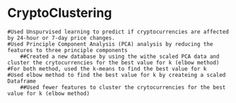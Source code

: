 # CryptoClustering
    #Used Unspurvised learning to predict if cryptocurrencies are affected by 24-hour or 7-day price changes.
    #Used Principle Component Analysis (PCA) analysis by reducing the features to three principle components
        ##Created a new database by using the withe scaled PCA data and cluster the crytocurrencies for the best value for k (elbow method) 
    #For both method, used the k-means to find the best value for k
    #Used elbow method to find the best value for k by createing a scaled Dataframe
        ##Used fewer features to cluster the crytocurrencies for the best value for k (elbow method) 
